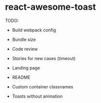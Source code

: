 # react-awesome-toast

TODO:
- Build webpack config
- Bundle size
- Code review
- Stories for new cases (timeout)
- Landing page
- README


- Custom container classnames
- Toasts without animation